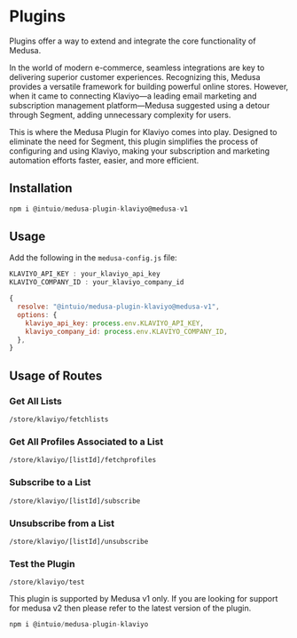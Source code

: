 
# Plugins

Plugins offer a way to extend and integrate the core functionality of Medusa.

In the world of modern e-commerce, seamless integrations are key to delivering superior customer experiences. Recognizing this, Medusa provides a versatile framework for building powerful online stores. However, when it came to connecting Klaviyo—a leading email marketing and subscription management platform—Medusa suggested using a detour through Segment, adding unnecessary complexity for users.

This is where the Medusa Plugin for Klaviyo comes into play. Designed to eliminate the need for Segment, this plugin simplifies the process of configuring and using Klaviyo, making your subscription and marketing automation efforts faster, easier, and more efficient.

## Installation
```javascript
npm i @intuio/medusa-plugin-klaviyo@medusa-v1
```

## Usage

Add the following in the `medusa-config.js` file:

```javascript
KLAVIYO_API_KEY : your_klaviyo_api_key
KLAVIYO_COMPANY_ID : your_klaviyo_company_id
```

```javascript
{
  resolve: "@intuio/medusa-plugin-klaviyo@medusa-v1",
  options: {
    klaviyo_api_key: process.env.KLAVIYO_API_KEY,
    klaviyo_company_id: process.env.KLAVIYO_COMPANY_ID,
  },
}
```

## Usage of Routes

### Get All Lists
```plaintext
/store/klaviyo/fetchlists
```

### Get All Profiles Associated to a List
```plaintext
/store/klaviyo/[listId]/fetchprofiles
```

### Subscribe to a List
```plaintext
/store/klaviyo/[listId]/subscribe
```

### Unsubscribe from a List
```plaintext
/store/klaviyo/[listId]/unsubscribe
```

### Test the Plugin
```plaintext
/store/klaviyo/test
```

This plugin is supported by Medusa v1 only. If you are looking for support for medusa v2 then please refer to the latest version of the plugin. 

```javascript
npm i @intuio/medusa-plugin-klaviyo
```
